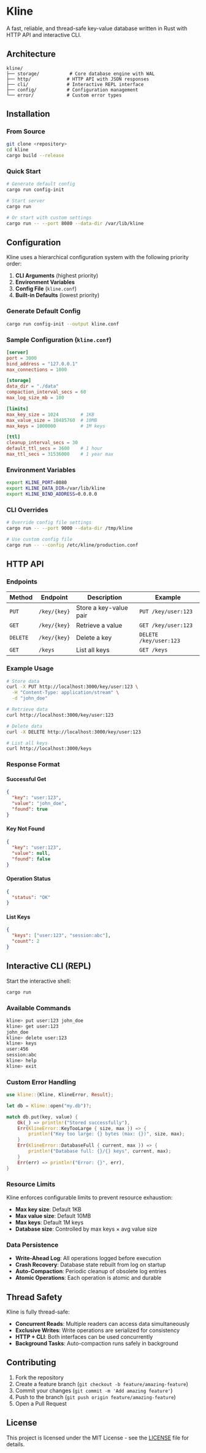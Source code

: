 # Kline

A fast, reliable, and thread-safe key-value database written in Rust with HTTP API and interactive CLI.

## Architecture

```
kline/
├── storage/           # Core database engine with WAL
├── http/             # HTTP API with JSON responses
├── cli/              # Interactive REPL interface
├── config/           # Configuration management
└── error/            # Custom error types
```

## Installation

### From Source
```bash
git clone <repository>
cd kline
cargo build --release
```

### Quick Start
```bash
# Generate default config
cargo run config-init

# Start server
cargo run

# Or start with custom settings
cargo run -- --port 8080 --data-dir /var/lib/kline
```

## Configuration

Kline uses a hierarchical configuration system with the following priority order:

1. **CLI Arguments** (highest priority)
2. **Environment Variables** 
3. **Config File** (`kline.conf`)
4. **Built-in Defaults** (lowest priority)

### Generate Default Config
```bash
cargo run config-init --output kline.conf
```

### Sample Configuration (`kline.conf`)
```toml
[server]
port = 3000
bind_address = "127.0.0.1"
max_connections = 1000

[storage]
data_dir = "./data"
compaction_interval_secs = 60
max_log_size_mb = 100

[limits]
max_key_size = 1024        # 1KB
max_value_size = 10485760  # 10MB
max_keys = 1000000         # 1M keys

[ttl]
cleanup_interval_secs = 30
default_ttl_secs = 3600    # 1 hour
max_ttl_secs = 31536000    # 1 year max
```

### Environment Variables
```bash
export KLINE_PORT=8080
export KLINE_DATA_DIR=/var/lib/kline
export KLINE_BIND_ADDRESS=0.0.0.0
```

### CLI Overrides
```bash
# Override config file settings
cargo run -- --port 9000 --data-dir /tmp/kline

# Use custom config file
cargo run -- --config /etc/kline/production.conf
```

## HTTP API

### Endpoints

| Method | Endpoint | Description | Example |
|--------|----------|-------------|---------|
| `PUT` | `/key/{key}` | Store a key-value pair | `PUT /key/user:123` |
| `GET` | `/key/{key}` | Retrieve a value | `GET /key/user:123` |
| `DELETE` | `/key/{key}` | Delete a key | `DELETE /key/user:123` |
| `GET` | `/keys` | List all keys | `GET /keys` |

### Example Usage

```bash
# Store data
curl -X PUT http://localhost:3000/key/user:123 \
  -H "Content-Type: application/stream" \
  -d "john_doe"

# Retrieve data  
curl http://localhost:3000/key/user:123

# Delete data
curl -X DELETE http://localhost:3000/key/user:123

# List all keys
curl http://localhost:3000/keys
```

### Response Format

#### Successful Get
```json
{
  "key": "user:123",
  "value": "john_doe",
  "found": true
}
```

#### Key Not Found
```json
{
  "key": "user:123", 
  "value": null,
  "found": false
}
```

#### Operation Status
```json
{
  "status": "OK"
}
```

#### List Keys
```json
{
  "keys": ["user:123", "session:abc"],
  "count": 2
}
```

## Interactive CLI (REPL)

Start the interactive shell:
```bash
cargo run
```

### Available Commands

```bash
kline> put user:123 john_doe
kline> get user:123
john_doe
kline> delete user:123
kline> keys
user:456
session:abc
kline> help
kline> exit
```

### Custom Error Handling
```rust
use kline::{Kline, KlineError, Result};

let db = Kline::open("my.db")?;

match db.put(key, value) {
    Ok(_) => println!("Stored successfully"),
    Err(KlineError::KeyTooLarge { size, max }) => {
        println!("Key too large: {} bytes (max: {})", size, max);
    }
    Err(KlineError::DatabaseFull { current, max }) => {
        println!("Database full: {}/{} keys", current, max);
    }
    Err(err) => println!("Error: {}", err),
}
```

### Resource Limits
Kline enforces configurable limits to prevent resource exhaustion:

- **Max key size**: Default 1KB
- **Max value size**: Default 10MB  
- **Max keys**: Default 1M keys
- **Database size**: Controlled by max keys × avg value size

### Data Persistence
- **Write-Ahead Log**: All operations logged before execution
- **Crash Recovery**: Database state rebuilt from log on startup
- **Auto-Compaction**: Periodic cleanup of obsolete log entries
- **Atomic Operations**: Each operation is atomic and durable

## Thread Safety

Kline is fully thread-safe:
- **Concurrent Reads**: Multiple readers can access data simultaneously
- **Exclusive Writes**: Write operations are serialized for consistency
- **HTTP + CLI**: Both interfaces can be used concurrently
- **Background Tasks**: Auto-compaction runs safely in background

## Contributing

1. Fork the repository
2. Create a feature branch (`git checkout -b feature/amazing-feature`)
3. Commit your changes (`git commit -m 'Add amazing feature'`)
4. Push to the branch (`git push origin feature/amazing-feature`)
5. Open a Pull Request

## License

This project is licensed under the MIT License - see the [LICENSE](LICENSE) file for details.
